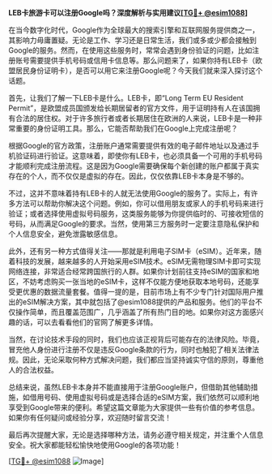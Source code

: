 **LEB卡旅游卡可以注册Google吗？深度解析与实用建议[[TG💪+ @esim1088](https://t.me/s/esim1088)]**

在当今数字化时代，Google作为全球最大的搜索引擎和互联网服务提供商之一，其影响力毋庸置疑。无论是工作、学习还是日常生活，我们或多或少都会接触到Google的服务。然而，在使用这些服务时，常常会遇到身份验证的问题，比如注册账号需要提供手机号码或信用卡信息等。那么问题来了，如果你持有LEB卡（欧盟居民身份证明卡），是否可以用它来注册Google呢？今天我们就来深入探讨这个话题。

首先，让我们了解一下LEB卡是什么。LEB卡，即“Long Term EU Resident Permit”，是欧盟成员国颁发给长期居留者的官方文件，用于证明持有人在该国拥有合法的居住权。对于许多旅行者或者长期居住在欧洲的人来说，LEB卡是一种非常重要的身份证明工具。那么，它能否帮助我们在Google上完成注册呢？

根据Google的官方政策，注册账户通常需要提供有效的电子邮件地址以及通过手机验证码进行验证。这意味着，即使你有LEB卡，也必须具备一个可用的手机号码才能顺利完成注册流程。这是因为Google需要确保每个新创建的账户都属于真实存在的个人，而不仅仅是虚拟的存在。因此，仅仅依靠LEB卡本身是不够的。

不过，这并不意味着持有LEB卡的人就无法使用Google的服务了。实际上，有许多方法可以帮助你解决这个问题。例如，你可以借用朋友或家人的手机号码来进行验证；或者选择使用虚拟号码服务，这类服务能够为你提供临时的、可接收短信的号码，从而满足Google的要求。当然，使用第三方服务时一定要注意隐私保护和个人信息安全，避免泄露敏感信息。

此外，还有另一种方式值得关注——那就是利用电子SIM卡（eSIM）。近年来，随着科技的发展，越来越多的人开始采用eSIM技术。eSIM无需物理SIM卡即可实现网络连接，非常适合经常跨国旅行的人群。如果你计划前往支持eSIM的国家和地区，不妨考虑购买一张当地的eSIM卡，这样不仅能方便地获取本地号码，还能享受更优惠的数据流量套餐。值得一提的是，目前市场上有不少专门针对国际用户推出的eSIM解决方案，其中就包括了@esim1088提供的产品和服务。他们的平台不仅操作简单，而且覆盖范围广，几乎涵盖了所有热门目的地。如果你对这方面感兴趣的话，可以去看看他们的官网了解更多详情。

当然，在讨论技术手段的同时，我们也应该正视背后可能存在的法律风险。毕竟，冒充他人身份进行注册不仅是违反Google条款的行为，同时也触犯了相关法律法规。因此，无论采取何种方式解决问题，我们都应当坚持诚实守信的原则，尊重他人的合法权益。

总结来说，虽然LEB卡本身并不能直接用于注册Google账户，但借助其他辅助措施，如借用号码、使用虚拟号码或是选择合适的eSIM方案，我们依然可以顺利地享受到Google带来的便利。希望这篇文章能为大家提供一些有价值的参考信息。如果你有任何疑问或经验分享，欢迎随时留言交流！

最后再次提醒大家，无论是选择哪种方法，请务必遵守相关规定，并注重个人信息安全。祝大家都能轻松愉快地使用Google的各项功能！

[[TG💪+ @esim1088](https://t.me/s/esim1088) ![Image](https://i.postimg.cc/4NQfJmqS/Snipaste-2025-05-13-00-14-12.png)]